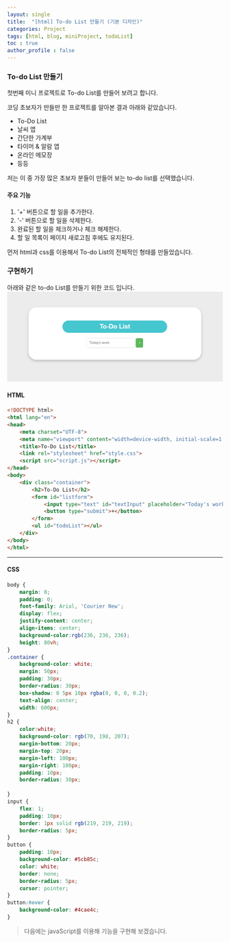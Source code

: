 ```yaml
---
layout: single
title:  "[html] To-do List 만들기 (기본 디자인)"
categories: Project
tags: [html, blog, miniProject, todoList] 
toc : true
author_profile : false 
---
```


### To-do List 만들기

첫번째 미니 프로젝트로 To-do List를 만들어 보려고 합니다.


코딩 초보자가 만들만 한 프로젝트를 알아본 결과 아래와 같았습니다.
- To-Do List
- 날씨 앱
- 간단한 가계부
- 타이머 & 알람 앱
- 온라인 메모장
- 등등

저는 이 중 가장 많은 초보자 분들이 만들어 보는 to-do list를 선택했습니다.

#### 주요 기능
1. '+' 버튼으로 할 일을 추가한다.
2. '-' 버튼으로 할 일을 삭제한다.
3. 완료된 할 일을 체크하거나 체크 해제한다.
4. 할 일 목록이 페이지 새로고침 후에도 유지된다.


먼저 html과 css를 이용해서 To-do List의 전체적인 형태를 만들었습니다.

### 구현하기
아래와 같은 to-do List를 만들기 위한 코드 입니다.
![todolist](/assets/images/todoList1.png)
#### HTML
```html
<!DOCTYPE html>
<html lang="en">
<head>
    <meta charset="UTF-8">
    <meta name="viewport" content="width=device-width, initial-scale=1.0">
    <title>To-Do List</title>
    <link rel="stylesheet" href="style.css">
    <script src="script.js"></script>
</head>
<body>
    <div class="container">
        <h2>To-Do List</h2>
        <form id="listform">
            <input type="text" id="textInput" placeholder="Today's work">
            <button type="submit">+</button>
        </form>
        <ul id="todoList"></ul>
    </div>
</body>
</html>

```
***
#### CSS

```css
body {
    margin: 0;
    padding: 0;
    font-family: Arial, 'Courier New';
    display: flex;
    justify-content: center;
    align-items: center;
    background-color:rgb(236, 236, 236);
    height: 80vh;
}
.container { 
    background-color: white;
    margin: 50px;
    padding: 30px;
    border-radius: 30px;
    box-shadow: 0 5px 10px rgba(0, 0, 0, 0.2);
    text-align: center;
    width: 600px;
}
h2 { 
    color:white;
    background-color: rgb(70, 198, 207);
    margin-bottom: 20px;
    margin-top: 20px;
    margin-left: 100px;
    margin-right: 100px;
    padding: 10px;
    border-radius: 30px;

}
input {
    flex: 1;
    padding: 10px;
    border: 1px solid rgb(219, 219, 219);
    border-radius: 5px;
}
button {
    padding: 10px;
    background-color: #5cb85c;
    color: white;
    border: none;
    border-radius: 5px;
    cursor: pointer;
}
button:hover {
    background-color: #4cae4c;
}

```

> 다음에는 javaScript를 이용해 기능을 구현해 보겠습니다.